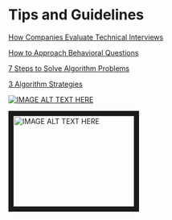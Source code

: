 # Tips and Guidelines

[How Companies Evaluate Technical Interviews](https://www.youtube.com/watch?v=jxAWQN5t6wg&feature=emb_logo)

[How to Approach Behavioral Questions](https://www.youtube.com/watch?v=tZxNNKqxXnw)

[7 Steps to Solve Algorithm Problems](https://www.youtube.com/watch?v=GKgAVjJxh9w)

[3 Algorithm Strategies](https://www.youtube.com/watch?v=84UYVCluClQ)

[![IMAGE ALT TEXT HERE](http://img.youtube.com/vi/watch?v=jxAWQN5t6wg&feature=emb_logo/0.jpg)](http://www.youtube.com/watch?v=jxAWQN5t6wg&feature=emb_logo)

<a href="http://www.youtube.com/watch?feature=player_embedded&v=jxAWQN5t6wg&feature
" target="_blank"><img src="http://img.youtube.com/vi/jxAWQN5t6wg&feature/0.jpg" 
alt="IMAGE ALT TEXT HERE" width="240" height="180" border="10" /></a>
